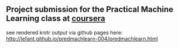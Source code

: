 ## Project submission for the Practical Machine Learning class at [coursera]

see rendered knitr output via github pages here:
http://lefant.github.io/predmachlearn-004/predmachlearn.html

[coursera]: https://class.coursera.org/predmachlearn-004
